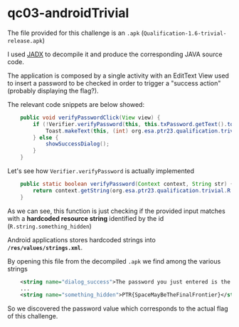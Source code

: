 # qc03-androidTrivial

The file provided for this challenge is an ```.apk``` (```Qualification-1.6-trivial-release.apk```)

I used [JADX](https://github.com/skylot/jadx) to decompile it and produce the corresponding JAVA source code.

The application is composed by a single activity with an EditText View used to insert a password to be checked in order to trigger a "success action" (probably displaying the flag?).

The relevant code snippets are below showed:

```java
    public void verifyPasswordClick(View view) {
        if (!Verifier.verifyPassword(this, this.txPassword.getText().toString())) {
            Toast.makeText(this, (int) org.esa.ptr23.qualification.trivial.R.string.dialog_failure, 1).show();
        } else {
            showSuccessDialog();
        }
    }
```

Let's see how ```Verifier.verifyPassword``` is actually implemented

```java
    public static boolean verifyPassword(Context context, String str) {
        return context.getString(org.esa.ptr23.qualification.trivial.R.string.something_hidden).equals(str.trim());
    }
```

As we can see, this function is just checking if the provided input matches with a **hardcoded resource string** identified by the id (```R.string.something_hidden```)

Android applications stores hardcoded strings into **```/res/values/strings.xml```**.

By opening this file from the decompiled ```.apk``` we find among the various strings

```xml    
    <string name="dialog_success">The password you just entered is the flag :)</string>
    ...
    <string name="something_hidden">PTR{SpaceMayBeTheFinalFrontier}</string>
```

So we discovered the password value which corresponds to the actual flag of this challenge.

